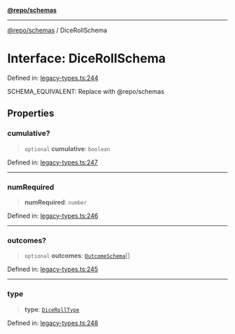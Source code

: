 [**@repo/schemas**](../README.md)

***

[@repo/schemas](../globals.md) / DiceRollSchema

# Interface: DiceRollSchema

Defined in: [legacy-types.ts:244](https://github.com/alexqguo/drinking-board-game-v3/blob/4601cd1dd31c4765939b300b0a940d609425b657/packages/schemas/src/legacy-types.ts#L244)

SCHEMA_EQUIVALENT: Replace with @repo/schemas

## Properties

### cumulative?

> `optional` **cumulative**: `boolean`

Defined in: [legacy-types.ts:247](https://github.com/alexqguo/drinking-board-game-v3/blob/4601cd1dd31c4765939b300b0a940d609425b657/packages/schemas/src/legacy-types.ts#L247)

***

### numRequired

> **numRequired**: `number`

Defined in: [legacy-types.ts:246](https://github.com/alexqguo/drinking-board-game-v3/blob/4601cd1dd31c4765939b300b0a940d609425b657/packages/schemas/src/legacy-types.ts#L246)

***

### outcomes?

> `optional` **outcomes**: [`OutcomeSchema`](OutcomeSchema.md)[]

Defined in: [legacy-types.ts:245](https://github.com/alexqguo/drinking-board-game-v3/blob/4601cd1dd31c4765939b300b0a940d609425b657/packages/schemas/src/legacy-types.ts#L245)

***

### type

> **type**: [`DiceRollType`](../enumerations/DiceRollType.md)

Defined in: [legacy-types.ts:248](https://github.com/alexqguo/drinking-board-game-v3/blob/4601cd1dd31c4765939b300b0a940d609425b657/packages/schemas/src/legacy-types.ts#L248)
